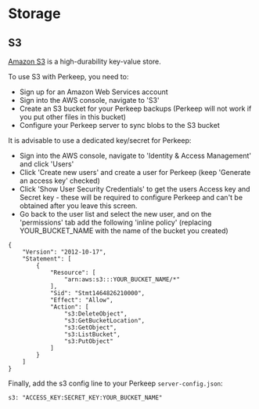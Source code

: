 # Storage

## S3

[Amazon S3](https://aws.amazon.com/s3/) is a high-durability key-value store.

To use S3 with Perkeep, you need to:

* Sign up for an Amazon Web Services account
* Sign into the AWS console, navigate to 'S3'
* Create an S3 bucket for your Perkeep backups (Perkeep will not work if you put other files in this bucket)
* Configure your Perkeep server to sync blobs to the S3 bucket

It is advisable to use a dedicated key/secret for Perkeep:

* Sign into the AWS console, navigate to 'Identity & Access Management' and click 'Users'
* Click 'Create new users' and create a user for Perkeep (keep 'Generate an access key' checked)
* Click 'Show User Security Credentials' to get the users Access key and Secret key - these will be required to configure Perkeep and can't be obtained after you leave this screen.
* Go back to the user list and select the new user, and on the 'permissions' tab add the following 'inline policy' (replacing YOUR_BUCKET_NAME with the name of the bucket you created)

```
{
    "Version": "2012-10-17",
    "Statement": [
        {
            "Resource": [
                "arn:aws:s3:::YOUR_BUCKET_NAME/*"
            ],
            "Sid": "Stmt1464826210000",
            "Effect": "Allow",
            "Action": [
                "s3:DeleteObject",
                "s3:GetBucketLocation",
                "s3:GetObject",
                "s3:ListBucket",
                "s3:PutObject"
            ]
        }
    ]
}
```

Finally, add the s3 config line to your Perkeep `server-config.json`:
```
s3: "ACCESS_KEY:SECRET_KEY:YOUR_BUCKET_NAME"
```
